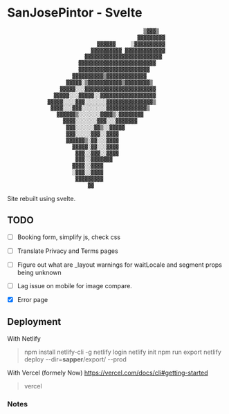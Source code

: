 # SanJosePintor - Svelte

```txt
                                            ▒▓▓▓▒
                                          ▓▓▓▓▓▓▓▓▓
                             ▓▓▓▓▓▓     ░▓▓▓▓▓▓▓▓▓▓
                           ▓▓▓▓▓▓▓▓▓▓ ▓▓▓▓▓▓▓▓▓▓▓▓▓
                         ▓▓▓▓▓▓▓▓▓▓▓▓▓▓▓▓▓▓▓▓▓▓▓▓▓
                       ▓▓▓▓▓▓▓▓▓▓▓▓▓▓▓▓▓▓▓▓▓▓▓▓▓
                       ▓▓▓▓▓▓▓▓▓▓▓▓▓▓▓▓▓▓▓▓▓▓▓
                     ▓▓▓▓▓▓▓▓▓▓▒▓▓▓▓▓▓▓▓▓▓▓▓▓
                   ▓▓▓▓▓░▒▓▓▓▓▓▓▓▓▓▓▓▒▓▓▓▓▓▓▓▓▒
                 ▓▓▓▓▓░░░▓▓▓▓▓▓▓▓▓▓▓▓▓▓▓▓▓▓▓▓▓▓▓
               ▓▓▓▓▓░░░▓▓▓▓▓░░▓▓▓▓▓▓▓▓▓▓▓▓▓▓▓▓▓▓
             ▓▓▓▓▓░░░░▓▓▓░░░░░░░▓▓▓▓▓▓▓▓▓▓▓▓▓▓▓▒
              ▓▓▓▓░░░▓▓▓░░░░░░░░▓▓▓▓▓▓▓▓▓▓▓▓▓▒
                ▓▓▓▓▓▓▒░░░░░░░▓▓▓▓▒░▓▓▓▓▓▓▓▓
                  ▓▓▓▓░░░░░░░▓▓▓░░░▓▓▓▓▓▓▓
                   ▓▓▓░░░░░░▓▓▒░░▓▓▓▓▓
                   ▓▓▓░░░░░▓▓▓░░▓▓▓▓
                   ▓▓▓▓▓▓▒░▓▓░░░▓▓▓▓
                     ▓▓▓▓▓░▓▓░░░▓▓▓▓
                      ▓▓▓░░▓▓▓░░▓▓▓▓
                      ▓▓▓░░▓▓▓▓▓▓▓
                     ▓▓▓▓░░▓▓▓▓
                     ░▓▓▓░░▓▓▓▓
                      ▓▓▓▓▓▓▓▓▓
                          ▓▓
```

Site rebuilt using svelte.

## TODO

- [ ] Booking form, simplify js, check css
- [ ] Translate Privacy and Terms pages
- [ ] Figure out what are _layout warnings for waitLocale and segment props being unknown
- [ ] Lag issue on mobile for image compare.
- [x] Error page


## Deployment

With Netlify

> npm install netlify-cli -g
> netlify login
> netlify init
> npm run export
> netlify deploy --dir=__sapper__/export/ --prod

With Vercel (formely Now)
https://vercel.com/docs/cli#getting-started

> vercel

### Notes
